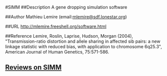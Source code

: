 #SIMM
##Description
A gene dropping simulation software

##Author
Mathieu Lemire (email:mlemire@sdf.lonestar.org)

##URL
http://mlemire.freeshell.org/software.html

##Reference
Lemire, Roslin, Laprise, Hudson, Morgan (2004), "Transmission-ratio distortion and allele sharing in affected sib pairs: a new linkage statistic with reduced bias, with application to chromosome 6q25.3", American Journal of Human Genetics, 75:571-586.


## [Reviews on SIMM](https://github.com/gaow/genetic-analysis-software/issues/517)